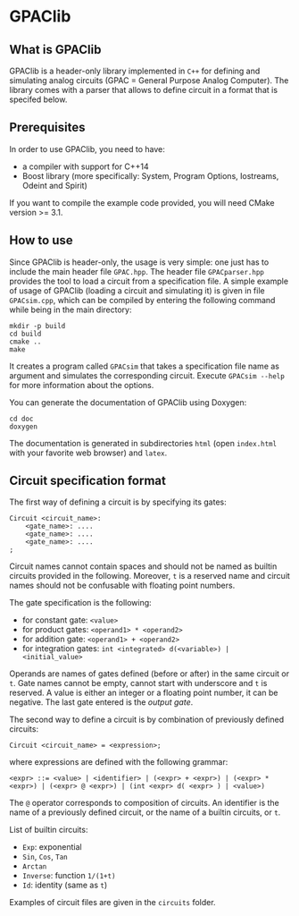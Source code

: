 
GPAClib
=======

What is GPAClib
--------------

GPAClib is a header-only library implemented in `C++` for defining and simulating analog circuits (GPAC = General Purpose Analog Computer). The library comes with a parser that allows to define circuit in a format that is specifed below.

Prerequisites
------------
In order to use GPAClib, you need to have:
  - a compiler with support for C++14
  - Boost library (more specifically: System, Program Options, Iostreams, Odeint and Spirit)

If you want to compile the example code provided, you will need CMake version >= 3.1.

How to use
----------

Since GPAClib is header-only, the usage is very simple: one just has to include the main header file `GPAC.hpp`. The header file `GPACparser.hpp` provides the tool to load a circuit from a specification file. A simple example of usage of GPAClib (loading a circuit and simulating it) is given in file `GPACsim.cpp`, which can be compiled by entering the following command while being in the main directory:

    mkdir -p build
	cd build
	cmake ..
	make
	
It creates a program called `GPACsim` that takes a specification file name as argument and simulates the corresponding circuit. Execute `GPACsim --help` for more information about the options.

You can generate the documentation of GPAClib using Doxygen: 

	cd doc
	doxygen

The documentation is generated in subdirectories `html` (open `index.html` with your favorite web browser) and `latex`.

Circuit specification format
----------------------------

The first way of defining a circuit is by specifying its gates:

    Circuit <circuit_name>:
	    <gate_name>: ....
	    <gate_name>: ....
	    <gate_name>: ....
	;

Circuit names cannot contain spaces and should not be named as builtin circuits provided in the following. 
Moreover, `t` is a reserved name and circuit names should not be confusable with floating point numbers.

The gate specification is the following:
   
  - for constant gate: `<value>`
  - for product gates: `<operand1> * <operand2>`
  - for addition gate: `<operand1> + <operand2>`
  - for integration gates:  `int <integrated> d(<variable>) | <initial_value>`
  
Operands are names of gates defined (before or after) in the same circuit or `t`. Gate names cannot be empty, cannot start with underscore and `t` is reserved. A value is either an integer or a floating point number, it can be negative. The last gate entered is the *output gate*.

The second way to define a circuit is by combination of previously defined circuits:

    Circuit <circuit_name> = <expression>;

where expressions are defined with the following grammar:

    <expr> ::= <value> | <identifier> | (<expr> + <expr>) | (<expr> * <expr>) | (<expr> @ <expr>) | (int <expr> d( <expr> ) | <value>)

The `@` operator corresponds to composition of circuits. An identifier is the name of a previously defined circuit, or the name of a builtin circuits, or `t`. 
  
List of builtin circuits:
  - `Exp`: exponential
  - `Sin`, `Cos`, `Tan`
  - `Arctan`
  - `Inverse`: function `1/(1+t)`
  - `Id`: identity (same as `t`)

Examples of circuit files are given in the `circuits` folder.
